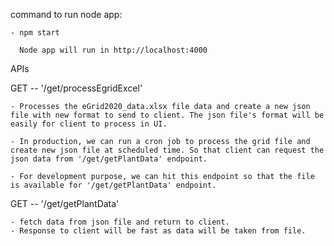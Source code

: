 command to run node app:

    - npm start

      Node app will run in http://localhost:4000

APIs

GET -- '/get/processEgridExcel'

    - Processes the eGrid2020_data.xlsx file data and create a new json file with new format to send to client. The json file's format will be easily for client to process in UI.

    - In production, we can run a cron job to process the grid file and create new json file at scheduled time. So that client can request the json data from '/get/getPlantData' endpoint.

    - For development purpose, we can hit this endpoint so that the file is available for '/get/getPlantData' endpoint.

GET -- '/get/getPlantData'

    - fetch data from json file and return to client.
    - Response to client will be fast as data will be taken from file.
